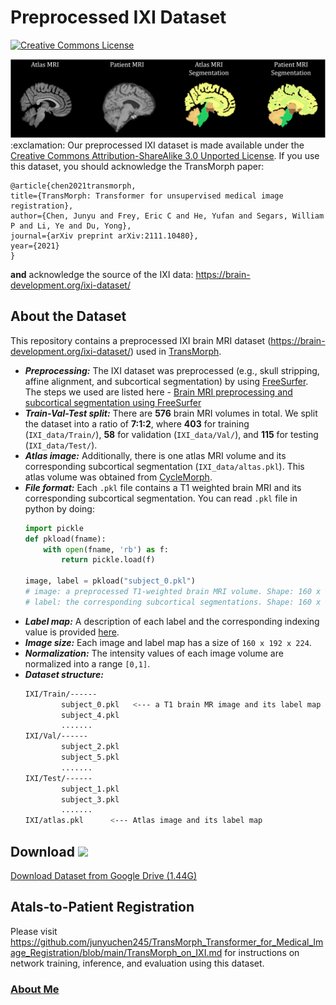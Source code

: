 # Preprocessed IXI Dataset
<a rel="license" href="http://creativecommons.org/licenses/by-sa/3.0/"><img alt="Creative Commons License" style="border-width:0" src="https://i.creativecommons.org/l/by-sa/3.0/88x31.png" /></a>

<img src="https://github.com/junyuchen245/Preprocessed_IXI_Dataset/blob/main/IXI_dataset.jpg" width="1000"/>
:exclamation: Our preprocessed IXI dataset is made available under the <a rel="license" href="http://creativecommons.org/licenses/by-sa/3.0/">Creative Commons Attribution-ShareAlike 3.0 Unported License</a>. If you use this dataset, you should acknowledge the TransMorph paper:

    @article{chen2021transmorph,
    title={TransMorph: Transformer for unsupervised medical image registration},
    author={Chen, Junyu and Frey, Eric C and He, Yufan and Segars, William P and Li, Ye and Du, Yong},
    journal={arXiv preprint arXiv:2111.10480},
    year={2021}
    }

**and** acknowledge the source of the IXI data: https://brain-development.org/ixi-dataset/ 
## About the Dataset
This repository contains a preprocessed IXI brain MRI dataset (https://brain-development.org/ixi-dataset/) used in [TransMorph](https://github.com/junyuchen245/TransMorph_Transformer_for_Medical_Image_Registration).

- ***Preprocessing:*** The IXI dataset was preprocessed (e.g., skull stripping, affine alignment, and subcortical segmentation) by using [FreeSurfer](https://surfer.nmr.mgh.harvard.edu/fswiki). The steps we used are listed here - <a href="https://github.com/junyuchen245/Preprocessed_IXI_Dataset/blob/main/PreprocessingMRI.md">Brain MRI preprocessing and subcortical segmentation using FreeSurfer</a>
- ***Train-Val-Test split:*** There are **576** brain MRI volumes in total. We split the dataset into a ratio of **7:1:2**, where **403** for training (`IXI_data/Train/`), **58** for validation (`IXI_data/Val/`), and **115** for testing (`IXI_data/Test/`).
- ***Atlas image:*** Additionally, there is one atlas MRI volume and its corresponding subcortical segmentation (`IXI_data/altas.pkl`). This atlas volume was obtained from [CycleMorph](https://github.com/boahK/MEDIA_CycleMorph).
- ***File format:*** Each `.pkl` file contains a T1 weighted brain MRI and its corresponding subcortical segmentation. You can read `.pkl` file in python by doing:
  ```python
  import pickle
  def pkload(fname):
      with open(fname, 'rb') as f:
          return pickle.load(f)

  image, label = pkload("subject_0.pkl")
  # image: a preprocessed T1-weighted brain MRI volume. Shape: 160 x 192 x 224 Intensity: [0,1]
  # label: the corresponding subcortical segmentations. Shape: 160 x 192 x 224 Intensity: Integers
  ```
- ***Label map:*** A description of each label and the corresponding indexing value is provided [here](https://github.com/junyuchen245/Preprocessed_IXI_Dataset/blob/main/label_info.txt).
- ***Image size:*** Each image and label map has a size of `160 x 192 x 224`.
- ***Normalization:*** The intensity values of each image volume are normalized into a range `[0,1]`.
- ***Dataset structure:***
    ```bash
    IXI/Train/------
            subject_0.pkl   <--- a T1 brain MR image and its label map
            subject_4.pkl
            .......
    IXI/Val/------
            subject_2.pkl
            subject_5.pkl
            .......
    IXI/Test/------
            subject_1.pkl
            subject_3.pkl
            .......
    IXI/atlas.pkl      <--- Atlas image and its label map
    ```
## Download [<img src="https://github.com/junyuchen245/junyuchen245.github.io/blob/master/images/down_arrow.gif" width="30px">](https://drive.google.com/uc?export=download&id=1-VQewCVNj5eTtc3eQGhTM2yXBQmgm8Ol)
[Download Dataset from Google Drive (1.44G)](https://drive.google.com/uc?export=download&id=1-VQewCVNj5eTtc3eQGhTM2yXBQmgm8Ol)

## Atals-to-Patient Registration
Please visit https://github.com/junyuchen245/TransMorph_Transformer_for_Medical_Image_Registration/blob/main/TransMorph_on_IXI.md for instructions on network training, inference, and evaluation using this dataset.

### <a href="https://junyuchen245.github.io"> About Me</a>

